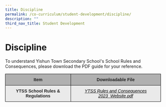 ```yaml
---
title: Discipline
permalink: /co-curriculum/student-development/discipline/
description: ""
third_nav_title: Student Development
---
```

# **Discipline**

To understand Yishun Town Secondary School's School Rules and Consequences, please download the PDF guide for your reference.


<table style="border-collapse:collapse;border-spacing:0" class="tg"><thead><tr><th style="background-color:#B0B0B0;border-color:#000000;border-style:solid;border-width:1px;color:#222;font-family:Arial, sans-serif;font-size:14px;font-weight:bold;overflow:hidden;padding:10px 5px;text-align:center;vertical-align:middle;word-break:normal"><span style="color:#222;background-color:#B0B0B0">Item</span></th><th style="background-color:#B0B0B0;border-color:#000000;border-style:solid;border-width:1px;color:#222;font-family:Arial, sans-serif;font-size:14px;font-weight:bold;overflow:hidden;padding:10px 5px;text-align:center;vertical-align:middle;word-break:normal"><span style="color:#222;background-color:#B0B0B0">Downloadable File </span></th></tr></thead><tbody><tr><td style="background-color:#EAEAEA;border-color:#000000;border-style:solid;border-width:1px;color:#222;font-family:Arial, sans-serif;font-size:14px;font-weight:bold;overflow:hidden;padding:10px 5px;text-align:center;vertical-align:middle;word-break:normal"><span style="color:#222;background-color:#EAEAEA">YTSS School Rules &amp; Regulations </span>    </td><td style="background-color:#EAEAEA;border-color:#000000;border-style:solid;border-width:1px;color:#222;font-family:Arial, sans-serif;font-size:14px;font-style:italic;overflow:hidden;padding:10px 5px;text-align:center;vertical-align:top;word-break:normal"><a href="/files/YTSS%20Rules%20and%20Consequences%202023_Website.pdf"><span style="text-decoration:none;color:#000">YTSS Rules and Consequences 2023_Website.pdf</span></a></td></tr></tbody></table>
